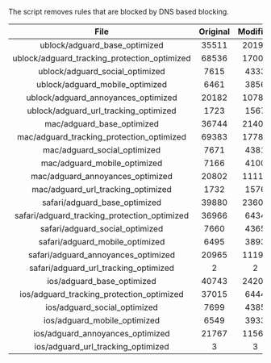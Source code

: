 The script removes rules that are blocked by DNS based blocking.


| File | Original | Modified |
|:----:|:-----:|:-----:|
| ublock/adguard_base_optimized | 35511 | 20194 |
| ublock/adguard_tracking_protection_optimized | 68536 | 17009 |
| ublock/adguard_social_optimized | 7615 | 4333 |
| ublock/adguard_mobile_optimized | 6461 | 3856 |
| ublock/adguard_annoyances_optimized | 20182 | 10784 |
| ublock/adguard_url_tracking_optimized | 1723 | 1567 |
| mac/adguard_base_optimized | 36744 | 21404 |
| mac/adguard_tracking_protection_optimized | 69383 | 17784 |
| mac/adguard_social_optimized | 7671 | 4381 |
| mac/adguard_mobile_optimized | 7166 | 4100 |
| mac/adguard_annoyances_optimized | 20802 | 11114 |
| mac/adguard_url_tracking_optimized | 1732 | 1576 |
| safari/adguard_base_optimized | 39880 | 23604 |
| safari/adguard_tracking_protection_optimized | 36966 | 6434 |
| safari/adguard_social_optimized | 7660 | 4365 |
| safari/adguard_mobile_optimized | 6495 | 3893 |
| safari/adguard_annoyances_optimized | 20965 | 11194 |
| safari/adguard_url_tracking_optimized | 2 | 2 |
| ios/adguard_base_optimized | 40743 | 24201 |
| ios/adguard_tracking_protection_optimized | 37015 | 6444 |
| ios/adguard_social_optimized | 7699 | 4385 |
| ios/adguard_mobile_optimized | 6549 | 3933 |
| ios/adguard_annoyances_optimized | 21767 | 11567 |
| ios/adguard_url_tracking_optimized | 3 | 3 |